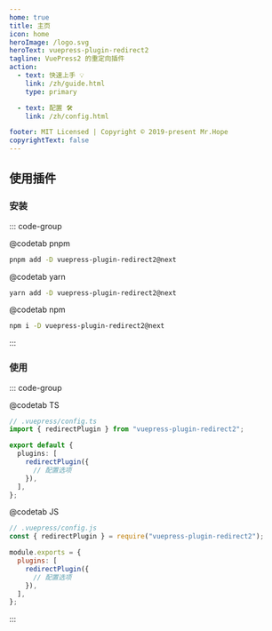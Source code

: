 ```yaml
---
home: true
title: 主页
icon: home
heroImage: /logo.svg
heroText: vuepress-plugin-redirect2
tagline: VuePress2 的重定向插件
action:
  - text: 快速上手 💡
    link: /zh/guide.html
    type: primary

  - text: 配置 🛠
    link: /zh/config.html

footer: MIT Licensed | Copyright © 2019-present Mr.Hope
copyrightText: false
---
```


## 使用插件

### 安装

::: code-group

@codetab pnpm

```bash
pnpm add -D vuepress-plugin-redirect2@next
```

@codetab yarn

```bash
yarn add -D vuepress-plugin-redirect2@next
```

@codetab npm

```bash
npm i -D vuepress-plugin-redirect2@next
```

:::

### 使用

::: code-group

@codetab TS

```ts
// .vuepress/config.ts
import { redirectPlugin } from "vuepress-plugin-redirect2";

export default {
  plugins: [
    redirectPlugin({
      // 配置选项
    }),
  ],
};
```

@codetab JS

```js
// .vuepress/config.js
const { redirectPlugin } = require("vuepress-plugin-redirect2");

module.exports = {
  plugins: [
    redirectPlugin({
      // 配置选项
    }),
  ],
};
```

:::
